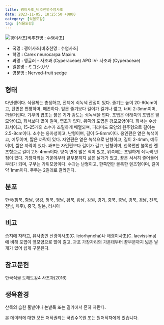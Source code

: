 ```yaml
---
title: 괭이사초_비추천명수염사초
date: 2023-11-05, 18:25:50 +0800
category: [식물도감]
tag: [식물도감]
---
```




![괭이사초[비추천명 : 수염사초]](http://www.nature.go.kr/fileUpload/plants/basic/Cyperaceae/Carex/4467/4467_1_th2.jpg)
- 국명 : 괭이사초[비추천명 : 수염사초]
- 학명 : Carex neurocarpa Maxim.
- 과명 : 앵글러 - 사초과 (Cyperaceae) APG Ⅳ- 사초과 (Cyperaceae)
- 일본명 : ミコシガヤ
- 영문명 : Nerved-fruit sedge


## 형태
다년생이다. 식물체는 총생하고, 전체에 쇠녹색 잔점이 있다. 줄기는 높이 20-60cm이고, 단면은 편평하며, 매끈하다. 잎은 줄기보다 길이가 길거나 짧고, 너비 2-3mm이며, 까끌거린다. 기부의 엽초는 붉은 기가 감도는 쇠녹색을 띤다. 포엽은 아래쪽의 포엽은 잎모양이고, 화서보다 많이 길며, 엽초가 없다. 위쪽의 포엽은 강모모양이다. 화서는 수상화서이고, 15-25개의 소수가 조밀하게 배열되며, 피라미드 모양의 원주형으로 길이는 2.5-8cm이다. 소수는 웅자성이고, 난형이며, 길이 5-8mm이다. 웅인편은 옅은 녹색이고, 예두이며, 짧은 까락이 있다. 자인편은 옅은 녹색으로 난형이고, 길이 2-4mm, 예두이며, 짧은 까락이 있다. 과포는 자인편보다 길이가 길고, 난형이며, 한쪽면만 볼록한 렌즈형으로 길이 2.5-4mm이다. 양쪽 면에 많은 맥이 있고, 위쪽에는 조밀하게 쇠녹색 반점이 있다. 가장자리는 가운데부터 끝부분까지 넓은 날개가 있고, 끝은 서서히 줄어들어 부리가 되며, 구부는 가위모양이다. 수과는 난형이고, 한쪽면만 볼록한 렌즈형이며, 길이 약 1mm이다. 주두는 2갈래로 갈라진다.
## 분포
한국(함북, 함남, 양강, 평북, 평남, 황북, 황남, 강원, 경기, 충북, 충남, 경북, 경남, 전북, 전남, 제주), 중국, 일본, 러시아
## 비고
습지에 자라고, 유사종인 산괭이사초(C. leiorhyncha)나 애괭이사초(C. laevissima)에 비해 포엽이 잎모양으로 많이 길고, 과포 가장자리의 가운데부터 끝부분까지 넓은 날개가 있어 쉽게 구분된다.
## 참고문헌
한국식물 도해도감4 사초과(2016)
## 생육환경
산록의 습한 풀밭이나 논밭둑 또는 길가에서 흔히 자란다.






본 데이터에 대한 모든 저작권리는 국립수목원 또는 원저작자에게 있습니다.
